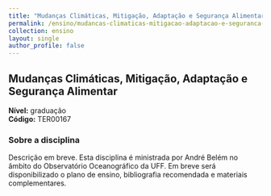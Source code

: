 ```yaml
---
title: "Mudanças Climáticas, Mitigação, Adaptação e Segurança Alimentar"
permalink: /ensino/mudancas-climaticas-mitigacao-adaptacao-e-seguranca-alimentar/
collection: ensino
layout: single
author_profile: false
---
```


## Mudanças Climáticas, Mitigação, Adaptação e Segurança Alimentar

**Nível:** graduação  
**Código:** TER00167

### Sobre a disciplina

Descrição em breve. Esta disciplina é ministrada por André Belém no âmbito do Observatório Oceanográfico da UFF. Em breve será disponibilizado o plano de ensino, bibliografia recomendada e materiais complementares.
